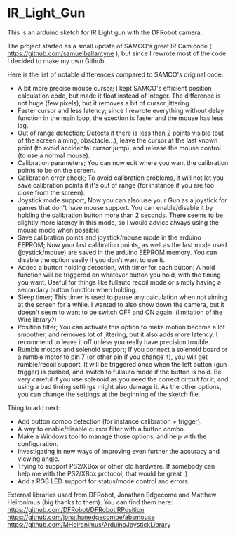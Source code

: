 # IR_Light_Gun

This is an arduino sketch for IR Light gun with the DFRobot camera.

The project started as a small update of SAMCO's great IR Cam code ( https://github.com/samuelballantyne ), 
but since I rewrote most of the code I decided to make my own Github.

Here is the list of notable differences compared to SAMCO's original code:
- A bit more precise mouse cursor; 
  I kept SAMCO's efficient position calculation code, but made it float instead of integer. 
  The difference is not huge (few pixels), but it removes a bit of cursor jittering
- Faster cursor and less latency; 
  since I rewrote everything without delay function in the main loop,
  the exection is faster and the mouse has less lag.
- Out of range detection; 
  Detects if there is less than 2 points visible (out of the screen aiming, obsctacle...),
  leave the cursor at the last known point (to avoid accidental cursor jump), and release the mouse control (to use a normal mouse).
- Calibration parameters;
  You can now edit where you want the calibration points to be on the screen.
- Calibration error check; 
  To avoid calibration problems, it will not let you save calibration points if it's out of range (for instance if you are too close from the screen).
- Joystick mode support;
  Now you can also use your Gun as a joystick for games that don't have mouse support.
  You can enable/disable it by holding the calibration button more than 2 seconds.
  There seems to be slightly more latency in this mode, so I would advice always using the mouse mode when possible.
- Save calibration points and joystick/mouse mode in the arduino EEPROM;
  Now your last calibration points, as well as the last mode used (joystick/mouse) are saved in the arduino EEPROM memory.
  You can disable the option easily if you don't want to use it.
- Added a button holding detection, with timer for each button;
  A hold function will be triggered on whatever button you hold, with the timing you want.
  Useful for things like fullauto recoil mode or simply having a secondary button function when holding.
- Sleep timer;
  This timer is used to pause any calculation when not aiming at the screen for a while.
  I wanted to also show down the camera, but it doesn't seem to want to be switch OFF and ON again. (limitation of the Wire library?)
- Position filter;
  You can activate this option to make motion become a lot smoother, and removes lot of jittering,
  but it also adds more latency. I recommend to leave it off unless you really have precision trouble.
- Rumble motors and solenoid support;
  If you connect a solenoid board or a rumble motor to pin 7 (or other pin if you change it), you will get rumble/recoil support.
  It will be triggered once when the left button (gun trigger) is pushed, and switch to fullauto mode if the button is hold.
  Be very careful if you use solenoid as you need the correct circuit for it, and using a bad timing settings might also damage it.
  As the other options, you can change the settings at the beginning of the sketch file.

Thing to add next:
- Add button combo detection (for instance calibration + trigger).
- A way to enable/disable cursor filter with a button combo.
- Make a Windows tool to manage those options, and help with the configuration.
- Investigating in new ways of improving even further the accuracy and viewing angle.
- Trying to support PS2/XBox or other old hardware. If somebody can help me with the PS2/XBox protocol, that would be great :)
- Add a RGB LED support for status/mode control and errors. 

External libraries used from DFRobot, Jonathan Edgecome and Matthew Heironimus (big thanks to them). 
You can find them here:
https://github.com/DFRobot/DFRobotIRPosition
https://github.com/jonathanedgecombe/absmouse
https://github.com/MHeironimus/ArduinoJoystickLibrary
